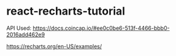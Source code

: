 # react-recharts-tutorial

API Used:
https://docs.coincap.io/#ee0c0be6-513f-4466-bbb0-2016add462e9

https://recharts.org/en-US/examples/
